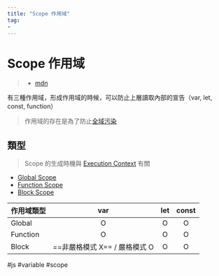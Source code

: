```yaml
---
title: "Scope 作用域"
tag: 
- 
---
```

# Scope 作用域
>- [mdn](https://developer.mozilla.org/en-US/docs/Glossary/Scope)

有三種作用域，形成作用域的時候，可以防止上層讀取內部的宣告（var, let, const, function）

> 作用域的存在是為了防止[全域污染](全域污染.md)



## 類型
> Scope 的生成時機與 [Execution Context](Execution%20Context.md) 有關

- [Global Scope](Global%20Scope.md)
- [Function Scope](Function%20Scope.md)
- [Block Scope](Block%20Scope.md)

|作用域類型|var|let|const|
|-|:-:|:-:|:-:|
|Global|O|O|O|
|Function|O|O|O|
|Block|==非嚴格模式 X== / 嚴格模式 O|O|O|



#js #variable #scope